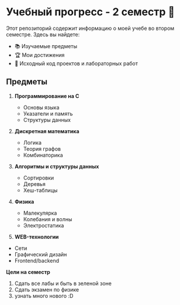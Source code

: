 # Учебный прогресс - 2 семестр 🚀

Этот репозиторий содержит информацию о моей учебе во втором семестре. Здесь вы найдете:

- 📚 Изучаемые предметы
- 🏆 Мои достижения
- 📂 Исходный код проектов и лабораторных работ

## Предметы

1. **Программирование на C**
   - Основы языка
   - Указатели и память
   - Структуры данных

2. **Дискретная математика**
   - Логика
   - Теория графов
   - Комбинаторика

3. **Алгоритмы и структуры данных**
   - Сортировки
   - Деревья
   - Хеш-таблицы
  
4. **Физика**
   - Малекулярка
   - Колебания и волны
   - Электростатика
  
5. **WEB-технологии**
- Сети
- Графический дизайн
 - Frontend/backend

**Цели на семестр**

1. Сдать все лабы и быть в зеленой зоне
2. Сдать экзамен по физике
3. узнать много нового :D


